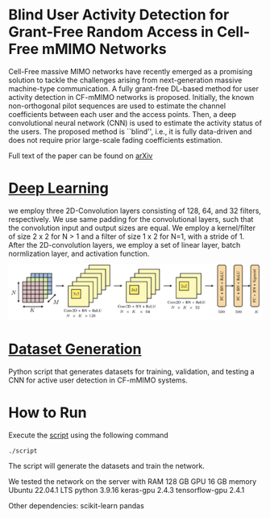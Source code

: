 # Blind User Activity Detection for Grant-Free Random Access in Cell-Free mMIMO Networks
Cell-Free massive MIMO networks have recently emerged as a promising solution to tackle the challenges arising from next-generation massive machine-type communication. A fully grant-free DL-based method for user activity detection in CF-mMIMO networks is proposed. Initially, the known non-orthogonal pilot sequences are used to estimate the channel coefficients between each user and the access points. Then, a deep convolutional neural network (CNN) is used to estimate the activity status of the users. The proposed method is ``blind'', i.e., it is fully data-driven and does not require prior large-scale fading coefficients estimation. 

Full text of the paper can be found on [arXiv]()

# [Deep Learning](https://github.com/wilabcnit/wilab-aud-in-cf-mmimo/blob/main/CNN.py) 
we employ three 2D-Convolution layers consisting of 128, 64, and 32 filters, respectively. We use same padding for the convolutional layers, such that the convolution input and output sizes are equal. We employ a kernel/filter of size 2 x 2 for N > 1 and a filter of size 1 x 2 for N=1, with a stride of 1. After the 2D-convolution layers, we employ a set of linear layer, batch normlization layer, and activation function.

![alt text](https://github.com/wilabcnit/wilab-aud-in-cf-mmimo/blob/main/arch.jpg)
 
# [Dataset Generation](https://github.com/wilabcnit/wilab-aud-in-cf-mmimo/blob/main/dataset_generation.py)
Python script that generates datasets for training, validation, and testing a CNN for active user detection in CF-mMIMO systems.

# How to Run
Execute the [script](https://github.com/wilabcnit/wilab-aud-in-cf-mmimo/blob/main/script) using the following command
```
./script
```
The script will generate the datasets and train the network. 

We tested the network on the server with 
RAM 128 GB
GPU 16 GB memory 
Ubuntu 22.04.1 LTS
python 3.9.16
keras-gpu 2.4.3
tensorflow-gpu 2.4.1

Other dependencies:
scikit-learn
pandas

